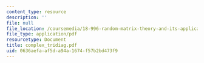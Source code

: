 ```yaml
---
content_type: resource
description: ''
file: null
file_location: /coursemedia/18-996-random-matrix-theory-and-its-applications-spring-2004/0636aefaaf5da94a1674f57b2bd473f9_complex_tridiag.pdf
file_type: application/pdf
resourcetype: Document
title: complex_tridiag.pdf
uid: 0636aefa-af5d-a94a-1674-f57b2bd473f9
---
```

